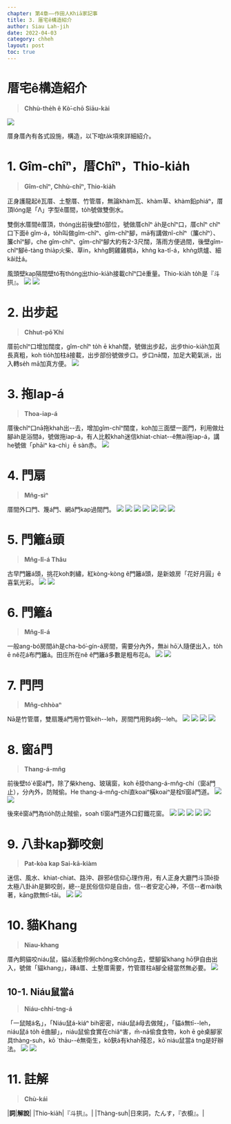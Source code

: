 ```yaml
---
chapter: 第4章——作田人Khiā家記事
title: 3. 厝宅ê構造紹介
author: Siau Lah-jih
date: 2022-04-03
category: chheh
layout: post
toc: true
---
```


# 厝宅ê構造紹介
> **Chhù-the̍h ê Kò͘-chō Siāu-kài**

![](../too5/15/15-4-15竹管厝.jpg)

厝身厝內有各式設施，構造，以下咱ta̍k項來詳細紹介。

# 1. Gîm-chîⁿ，厝Chîⁿ，Thio-kia̍h
> **Gîm-chîⁿ, Chhù-chîⁿ, Thio-kia̍h**

正身護龍起ê瓦厝、土墼厝、竹管厝，無論khàm瓦、khàm草、khàm鉛phiáⁿ，厝頂lóng是「Λ」字型ê厝間，to̍h號做雙倒水。

雙倒水厝間ê厝頂，thóng出前後壁tó͘部位，號做厝chîⁿ a̍h是chîⁿ口，厝chîⁿ chîⁿ口下面ê gîm-á，to̍h叫做gîm-chîⁿ、gîm-chîⁿ腳，mā有講做nî-chîⁿ（簾chîⁿ）、簾chîⁿ腳，che gîm-chîⁿ、gîm-chîⁿ腳大約有2-3尺闊，落雨方便過間，後壁gîm-chîⁿ腳ē-tàng thia̍p火柴、草in，khǹg飼雞雞椆á，khǹg ka-tî-á，khǹg烘爐、細kâi灶á。

風頭壁kap隔間壁tó͘有thóng出thio-kia̍h接載chîⁿ口ê重量。Thio-kia̍h to̍h是『斗拱』。
![](../too5/15/15-4-9砛簷簷口.jpg)
![](../too5/15/15-4-9a磚仔厝砛簷.jpg)

# 2. 出步起
> **Chhut-pō͘ Khí**

厝前chîⁿ口增加闊度，gîm-chîⁿ to̍h ē khah闊，號做出步起，出步thio-kia̍h加真長真粗，koh tio̍h加柱á接載，出步部份號做步口。步口nā闊，加足大範氣派，出入轉se̍h mā加真方便。
![](../too5/15/15-4-10出步.jpg)
 
# 3. 拖Iap-á
> **Thoa-iap-á**

厝後chîⁿ口nā拖khah出--去，增加gîm-chîⁿ闊度，koh加三面壁一面門，利用做灶腳a̍h是浴間á，號做拖iap-á，有人比較khah迷信khiat-chiat--ê無ài拖iap-á，講he號做「phāiⁿ ka-chì」ē sàn赤。
![](../too5/15/15-4-11挹仔卓瓊幸.jpg)

# 4. 門扇
> **Mn̂g-sìⁿ**

厝間外口門、篾á門、網á門kap過間門。
![](../too5/15/15-4-12門扇.jpg)
![](../too5/15/15-4-13過間門.jpg)
![](../too5/15/15-4-13a過間門.jpg)
![](../too5/15/15-4-14網仔門.jpg) 
![](../too5/15/15-4-14a門扇.jpg)
![](../too5/15/15-4-14b竹管厝.jpg)
![](../too5/15/15-4-15竹管厝.jpg)

# 5. 門籬á頭
> **Mn̂g-lî-á Thâu**

古早門籬á頭，挑花koh刺繡，紅kòng-kòng ê門籬á頭，是新娘房「花好月圓」ê喜氣光彩。
![](../too5/15/15-4-16門籬仔頭.jpg)
![](../too5/15/15-4-16a門籬仔頭.jpg)

# 6. 門籬á
> **Mn̂g-lî-á**

一般ang-bó͘房間a̍h是cha-bó͘-gín-á房間，需要分內外，無ài hō͘人隨便出入，to̍h ē nê花á布門籬á。田庄所在nê ê門籬á多數是粗布花á。
![](../too5/15/15-4-17門籬仔.jpg)
![](../too5/15/15-4-17a門籬仔.jpg)

# 7. 門閂
> **Mn̂g-chhòaⁿ**

Nā是竹管厝，雙扇篾á門用竹管ke̍h--leh，房間門用鉤á鉤--leh。
![](../too5/15/15-4-18門閂.jpg)
![](../too5/15/15-4-19門閂.jpg)
![](../too5/15/15-4-19a門閂.jpg)
![](../too5/15/15-4-19b門閂.jpg)

# 8. 窗á門
> **Thang-á-mn̂g**

前後壁tó͘ ê窗á門，除了柴kheng、玻璃窗，koh ē掛thang-á-mn̂g-chí（窗á門止），分內外，防賊偷。He thang-á-mn̂g-chí直koaiⁿ橫koaiⁿ是栓tī窗á門道。
![](../too5/15/15-4-20窗仔門.jpg)
![](../too5/15/15-4-20a窗仔門.jpg)

後來ê窗á門為tio̍h防止賊偷，soah tī窗á門道外口釘鐵花窗。
![](../too5/15/15-4-21窗仔門.jpg)
![](../too5/15/15-4-22鐵窗.jpg)
![](../too5/15/15-4-23窗仔門.jpg)
![](../too5/15/15-4-23a窗仔門.jpg)
![](../too5/15/15-4-23b窗仔門.jpg) 

# 9. 八卦kap獅咬劍
> **Pat-kòa kap Sai-kā-kiàm**

迷信、風水、khiat-chiat、路沖、辟邪ê信仰心理作用，有人正身大廳門斗頂ē掛太極八卦a̍h是獅咬劍，總--是民俗信仰是自由，信--者安定心神，不信--者mài執著，kāng款無tī-tāi。
![](../too5/15/15-4-48八卦竹塘.jpg)
![](../too5/15/15-4-48a辟邪獅忠義.jpg)

# 10. 貓Khang
> **Niau-khang**

厝內飼貓咬niáu鼠，貓á活動伶俐chông來chông去，壁腳留khang hō͘伊自由出入，號做「貓khang」，磚á厝、土墼厝需要，竹管厝柱á腳全縫當然無必要。
![](../too5/15/15-4-49貓空.jpg)

## 10-1. Niáu鼠當á
> **Niáu-chhí-tng-á**

「一鼠賊á名」，「Niáu鼠á-kiáⁿ bih密密，niáu鼠á母去做賊」，「貓á無tī--leh，niáu鼠á to̍h ē曲腳」，niáu鼠偷食實在chiâⁿ害，m̄-nā偷食食物，koh ē gè桌腳家具thàng-suh，kō ͘ thāu--ê無衛生，kō͘鋏á有khah殘忍，kō͘ niáu鼠當á tng是好辦法。
![](../too5/15/15-4-50鼠當.jpg)
![](../too5/15/15-4-51鼠當.jpg)

# 11. 註解
> **Chù-kái**

|**詞**|**解說**|
|Thio-kia̍h|『斗拱』。|
|Thàng-suh|日來詞，たんす，『衣櫥』。|
